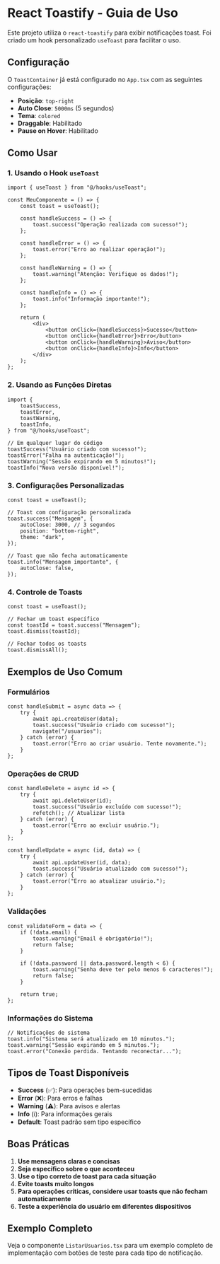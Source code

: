 # React Toastify - Guia de Uso

Este projeto utiliza o `react-toastify` para exibir notificações toast. Foi criado um hook personalizado `useToast` para facilitar o uso.

## Configuração

O `ToastContainer` já está configurado no `App.tsx` com as seguintes configurações:

- **Posição**: `top-right`
- **Auto Close**: `5000ms` (5 segundos)
- **Tema**: `colored`
- **Draggable**: Habilitado
- **Pause on Hover**: Habilitado

## Como Usar

### 1. Usando o Hook `useToast`

```tsx
import { useToast } from "@/hooks/useToast";

const MeuComponente = () => {
	const toast = useToast();

	const handleSuccess = () => {
		toast.success("Operação realizada com sucesso!");
	};

	const handleError = () => {
		toast.error("Erro ao realizar operação!");
	};

	const handleWarning = () => {
		toast.warning("Atenção: Verifique os dados!");
	};

	const handleInfo = () => {
		toast.info("Informação importante!");
	};

	return (
		<div>
			<button onClick={handleSuccess}>Sucesso</button>
			<button onClick={handleError}>Erro</button>
			<button onClick={handleWarning}>Aviso</button>
			<button onClick={handleInfo}>Info</button>
		</div>
	);
};
```

### 2. Usando as Funções Diretas

```tsx
import {
	toastSuccess,
	toastError,
	toastWarning,
	toastInfo,
} from "@/hooks/useToast";

// Em qualquer lugar do código
toastSuccess("Usuário criado com sucesso!");
toastError("Falha na autenticação!");
toastWarning("Sessão expirando em 5 minutos!");
toastInfo("Nova versão disponível!");
```

### 3. Configurações Personalizadas

```tsx
const toast = useToast();

// Toast com configuração personalizada
toast.success("Mensagem", {
	autoClose: 3000, // 3 segundos
	position: "bottom-right",
	theme: "dark",
});

// Toast que não fecha automaticamente
toast.info("Mensagem importante", {
	autoClose: false,
});
```

### 4. Controle de Toasts

```tsx
const toast = useToast();

// Fechar um toast específico
const toastId = toast.success("Mensagem");
toast.dismiss(toastId);

// Fechar todos os toasts
toast.dismissAll();
```

## Exemplos de Uso Comum

### Formulários

```tsx
const handleSubmit = async data => {
	try {
		await api.createUser(data);
		toast.success("Usuário criado com sucesso!");
		navigate("/usuarios");
	} catch (error) {
		toast.error("Erro ao criar usuário. Tente novamente.");
	}
};
```

### Operações de CRUD

```tsx
const handleDelete = async id => {
	try {
		await api.deleteUser(id);
		toast.success("Usuário excluído com sucesso!");
		refetch(); // Atualizar lista
	} catch (error) {
		toast.error("Erro ao excluir usuário.");
	}
};

const handleUpdate = async (id, data) => {
	try {
		await api.updateUser(id, data);
		toast.success("Usuário atualizado com sucesso!");
	} catch (error) {
		toast.error("Erro ao atualizar usuário.");
	}
};
```

### Validações

```tsx
const validateForm = data => {
	if (!data.email) {
		toast.warning("Email é obrigatório!");
		return false;
	}

	if (!data.password || data.password.length < 6) {
		toast.warning("Senha deve ter pelo menos 6 caracteres!");
		return false;
	}

	return true;
};
```

### Informações do Sistema

```tsx
// Notificações de sistema
toast.info("Sistema será atualizado em 10 minutos.");
toast.warning("Sessão expirando em 5 minutos.");
toast.error("Conexão perdida. Tentando reconectar...");
```

## Tipos de Toast Disponíveis

- **Success** (✅): Para operações bem-sucedidas
- **Error** (❌): Para erros e falhas
- **Warning** (⚠️): Para avisos e alertas
- **Info** (ℹ️): Para informações gerais
- **Default**: Toast padrão sem tipo específico

## Boas Práticas

1. **Use mensagens claras e concisas**
2. **Seja específico sobre o que aconteceu**
3. **Use o tipo correto de toast para cada situação**
4. **Evite toasts muito longos**
5. **Para operações críticas, considere usar toasts que não fecham automaticamente**
6. **Teste a experiência do usuário em diferentes dispositivos**

## Exemplo Completo

Veja o componente `ListarUsuarios.tsx` para um exemplo completo de implementação com botões de teste para cada tipo de notificação.
